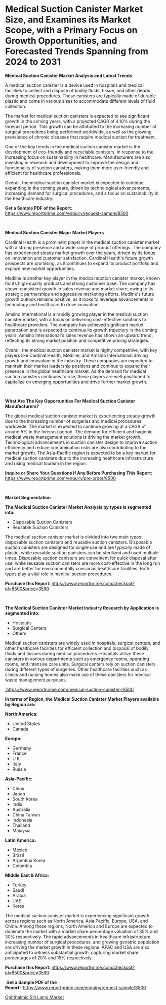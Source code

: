 <p><h1>Medical Suction Canister Market Size, and Examines its Market Scope, with a Primary Focus on Growth Opportunities, and Forecasted Trends Spanning from 2024 to 2031</h1></p><p><strong>Medical Suction Canister Market Analysis and Latest Trends</strong></p>
<p><p>A medical suction canister is a device used in hospitals and medical facilities to collect and dispose of bodily fluids, tissue, and other debris during medical procedures. These canisters are typically made of durable plastic and come in various sizes to accommodate different levels of fluid collection.</p><p>The market for medical suction canisters is expected to see significant growth in the coming years, with a projected CAGR of 4.10% during the forecast period. This growth can be attributed to the increasing number of surgical procedures being performed worldwide, as well as the growing prevalence of chronic diseases that require medical suction for treatment.</p><p>One of the key trends in the medical suction canister market is the development of eco-friendly and recyclable canisters, in response to the increasing focus on sustainability in healthcare. Manufacturers are also investing in research and development to improve the design and functionality of suction canisters, making them more user-friendly and efficient for healthcare professionals.</p><p>Overall, the medical suction canister market is expected to continue expanding in the coming years, driven by technological advancements, increasing demand for surgical procedures, and a focus on sustainability in the healthcare industry.</p></p>
<p><strong>Get a Sample PDF of the Report:&nbsp;</strong> <a href="https://www.reportprime.com/enquiry/request-sample/8500">https://www.reportprime.com/enquiry/request-sample/8500</a></p>
<p>&nbsp;</p>
<p><strong>Medical Suction Canister Major Market Players</strong></p>
<p><p>Cardinal Health is a prominent player in the medical suction canister market with a strong presence and a wide range of product offerings. The company has experienced steady market growth over the years, driven by its focus on innovation and customer satisfaction. Cardinal Health's future growth prospects are promising, as it continues to expand its product portfolio and explore new market opportunities.</p><p>Medline is another key player in the medical suction canister market, known for its high-quality products and strong customer base. The company has shown consistent growth in sales revenue and market share, owing to its strategic partnerships and aggressive marketing efforts. Medline's future growth outlook remains positive, as it looks to leverage advancements in technology and healthcare to drive innovation.</p><p>Amsino International is a rapidly growing player in the medical suction canister market, with a focus on delivering cost-effective solutions to healthcare providers. The company has achieved significant market penetration and is expected to continue its growth trajectory in the coming years. Amsino International's sales revenue has shown an upward trend, reflecting its strong market position and competitive pricing strategies.</p><p>Overall, the medical suction canister market is highly competitive, with key players like Cardinal Health, Medline, and Amsino International driving growth and innovation in the industry. These companies are expected to maintain their market leadership positions and continue to expand their presence in the global healthcare market. As the demand for medical suction canisters continues to rise, these players are well-positioned to capitalize on emerging opportunities and drive further market growth.</p></p>
<p>&nbsp;</p>
<p><strong>What Are The Key Opportunities For Medical Suction Canister Manufacturers?</strong></p>
<p><p>The global medical suction canister market is experiencing steady growth due to the increasing number of surgeries and medical procedures worldwide. The market is expected to continue growing at a CAGR of around 5% in the forecast period. The demand for efficient and hygienic medical waste management solutions is driving the market growth. Technological advancements in suction canister design to improve suction efficiency and reduce contamination risks are also contributing to the market growth. The Asia-Pacific region is expected to be a key market for medical suction canisters due to the increasing healthcare infrastructure and rising medical tourism in the region.</p></p>
<p><strong>Inquire or Share Your Questions If Any Before Purchasing This Report:</strong> <a href="https://www.reportprime.com/enquiry/pre-order/8500">https://www.reportprime.com/enquiry/pre-order/8500</a></p>
<p>&nbsp;</p>
<p><strong>Market Segmentation</strong></p>
<p><strong>The Medical Suction Canister Market Analysis by types is segmented into:</strong></p>
<p><ul><li>Disposable Suction Canisters</li><li>Reusable Suction Canisters</li></ul></p>
<p><p>The medical suction canister market is divided into two main types: disposable suction canisters and reusable suction canisters. Disposable suction canisters are designed for single-use and are typically made of plastic, while reusable suction canisters can be sterilized and used multiple times. Disposable suction canisters are convenient for quick disposal after use, while reusable suction canisters are more cost-effective in the long run and are better for environmentally conscious healthcare facilities. Both types play a vital role in medical suction procedures.</p></p>
<p><strong>Purchase this Report:&nbsp;</strong><a href="https://www.reportprime.com/checkout?id=8500&price=3590">https://www.reportprime.com/checkout?id=8500&price=3590</a></p>
<p>&nbsp;</p>
<p><strong>The Medical Suction Canister Market Industry Research by Application is segmented into:</strong></p>
<p><ul><li>Hospitals</li><li>Surgical Centers</li><li>Others</li></ul></p>
<p><p>Medical suction canisters are widely used in hospitals, surgical centers, and other healthcare facilities for efficient collection and disposal of bodily fluids and tissues during medical procedures. Hospitals utilize these canisters in various departments such as emergency rooms, operating rooms, and intensive care units. Surgical centers rely on suction canisters during different types of surgeries. Other healthcare facilities such as clinics and nursing homes also make use of these canisters for medical waste management purposes.</p></p>
<p><a href="https://www.reportprime.com/medical-suction-canister-r8500">&nbsp;https://www.reportprime.com/medical-suction-canister-r8500</a></p>
<p><strong>In terms of Region, the Medical Suction Canister Market Players available by Region are:</strong></p>
<p>
    <p> <strong> North America: </strong>
        <ul>
            <li>United States</li>
            <li>Canada</li>
        </ul>
        </p> 
    <p> <strong> Europe: </strong>
        <ul>
            <li>Germany</li>
            <li>France</li>
            <li>U.K.</li>
            <li>Italy</li>
            <li>Russia</li>
        </ul>
        </p> 
    <p> <strong> Asia-Pacific: </strong>
        <ul>
            <li>China</li>
            <li>Japan</li>
            <li>South Korea</li>
            <li>India</li>
            <li>Australia</li>
            <li>China Taiwan</li>
            <li>Indonesia</li>
            <li>Thailand</li>
            <li>Malaysia</li>
        </ul>
        </p> 
    <p> <strong> Latin America: </strong>
        <ul>
            <li>Mexico</li>
            <li>Brazil</li>
            <li>Argentina Korea</li>
            <li>Colombia</li>
        </ul>
        </p> 
    <p> <strong> Middle East & Africa: </strong>
        <ul>
            <li>Turkey</li>
            <li>Saudi</li>
            <li>Arabia</li>
            <li>UAE</li>
            <li>Korea</li>
        </ul>
    </p>
    </p>
<p><p>The medical suction canister market is experiencing significant growth across regions such as North America, Asia Pacific, Europe, USA, and China. Among these regions, North America and Europe are expected to dominate the market with a market share percentage valuation of 35% and 30% respectively. The rapid advancements in healthcare infrastructure, increasing number of surgical procedures, and growing geriatric population are driving the market growth in these regions. APAC and USA are also anticipated to witness substantial growth, capturing market share percentages of 20% and 15% respectively.</p></p>
<p><strong>Purchase this Report: </strong><a href="https://www.reportprime.com/checkout?id=8500&price=3590">https://www.reportprime.com/checkout?id=8500&price=3590</a></p>
<p>&nbsp;<strong>Get a Sample PDF of the Report:&nbsp;&nbsp;</strong><a href="https://www.reportprime.com/enquiry/request-sample/8500">https://www.reportprime.com/enquiry/request-sample/8500</a></p>
<p><strong></strong></p>
<p><p><a href="https://github.com/juancolorado15/Market-Research-Report-List-4/blob/main/ophthalmic-slit-lamp-market.md">Ophthalmic Slit Lamp Market</a></p></p>